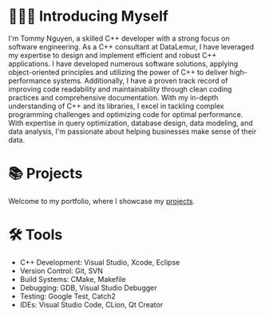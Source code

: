 <!DOCTYPE html>
<html>
    <h1>🙋🏻‍♀️ Introducing Myself</h1>
    <p>
        I'm Tommy Nguyen, a skilled C++ developer with a strong focus on software engineering. As a C++ consultant at
        DataLemur, I have leveraged my expertise to design and implement efficient and robust C++ applications. I have
        developed numerous software solutions, applying object-oriented principles and utilizing the power of C++ to
        deliver high-performance systems. Additionally, I have a proven track record of improving code readability and
        maintainability through clean coding practices and comprehensive documentation. With my in-depth understanding
        of C++ and its libraries, I excel in tackling complex programming challenges and optimizing code for optimal
        performance. With expertise in query optimization, database design, data modeling, and data analysis, I'm
        passionate about helping businesses make sense of their data.
    </p>
        <h1>📚 Projects</h1>
    <p>
        Welcome to my portfolio, where I showcase my <a href="url">projects</a>.
    </p>


<h1>🛠️ Tools</h1>
<ul>
    <li>C++ Development: Visual Studio, Xcode, Eclipse</li>
    <li>Version Control: Git, SVN</li>
    <li>Build Systems: CMake, Makefile</li>
    <li>Debugging: GDB, Visual Studio Debugger</li>
    <li>Testing: Google Test, Catch2</li>
    <li>IDEs: Visual Studio Code, CLion, Qt Creator</li>
</ul>

</html>
